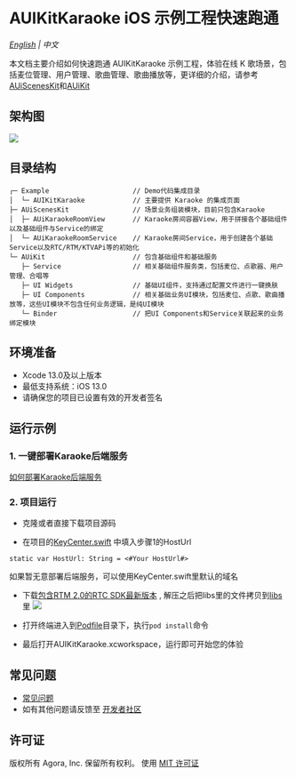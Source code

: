 # AUIKitKaraoke iOS 示例工程快速跑通

*[English](README.md) | 中文*

本文档主要介绍如何快速跑通 AUIKitKaraoke 示例工程，体验在线 K 歌场景，包括麦位管理、用户管理、歌曲管理、歌曲播放等，更详细的介绍，请参考[AUiScenesKit](../../AScenesKit/README_zh.md)和[AUiKit](../../AUiKit/README_zh.md)

## 架构图
![](https://accktvpic.oss-cn-beijing.aliyuncs.com/pic/github_readme/uikit/uikit_structure_chart.png)


## 目录结构
```
┌─ Example                     // Demo代码集成目录
│  └─ AUIKitKaraoke            // 主要提供 Karaoke 的集成页面
├─ AUiScenesKit                // 场景业务组装模块，目前只包含Karaoke
│  ├─ AUiKaraokeRoomView       // Karaoke房间容器View，用于拼接各个基础组件以及基础组件与Service的绑定
│  └─ AUiKaraokeRoomService    // Karaoke房间Service，用于创建各个基础Service以及RTC/RTM/KTVAPi等的初始化
└─ AUiKit                      // 包含基础组件和基础服务
   ├─ Service                  // 相关基础组件服务类，包括麦位、点歌器、用户管理、合唱等
   ├─ UI Widgets               // 基础UI组件，支持通过配置文件进行一键换肤
   ├─ UI Components            // 相关基础业务UI模块，包括麦位、点歌、歌曲播放等，这些UI模块不包含任何业务逻辑，是纯UI模块
   └─ Binder                   // 把UI Components和Service关联起来的业务绑定模块
```

## 环境准备

- Xcode 13.0及以上版本
- 最低支持系统：iOS 13.0
- 请确保您的项目已设置有效的开发者签名

## 运行示例


### 1. 一键部署Karaoke后端服务

[如何部署Karaoke后端服务](../../../backend/README_zh.md)  

### 2. 项目运行
- 克隆或者直接下载项目源码

- 在项目的[KeyCenter.swift](AUIKitKaraoke/KeyCenter.swift) 中填入步骤1的HostUrl
```
static var HostUrl: String = <#Your HostUrl#>
```
如果暂无意部署后端服务，可以使用KeyCenter.swift里默认的域名


- 下载[包含RTM 2.0的RTC SDK最新版本](https://download.agora.io/sdk/release/Agora_Native_SDK_for_iOS_hyf_63842_FULL_20230428_1607_263060.zip) , 解压之后把libs里的文件拷贝到[libs](libs) 里
![](https://download.agora.io/null/3.jpg)

- 打开终端进入到[Podfile](Podfile)目录下，执行`pod install`命令

- 最后打开AUIKitKaraoke.xcworkspace，运行即可开始您的体验

## 常见问题

- [常见问题](../../doc/KaraokeFAQ_zh.md)
- 如有其他问题请反馈至 [开发者社区](https://www.rtcdeveloper.cn/cn/community/discussion/0)

## 许可证

版权所有 Agora, Inc. 保留所有权利。 使用 [MIT 许可证](https://bitbucket.agoralab.co/projects/ADUC/repos/uikit/browse/Android/LICENSE?at=refs%2Fheads%2Fdev%2Fandroid%2Ftheme)

